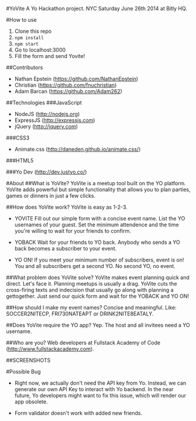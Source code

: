 #YoVite
A Yo Hackathon project.  NYC Saturday June 26th 2014 at Bitly HQ.

#How to use
1. Clone this repo
2. `npm install`
3. `npm start`
4. Go to localhost:3000
5. Fill the form and send Yovite!

##Contributors
* Nathan Epstein (https://github.com/NathanEpstein)
* Christian (https://github.com/fnuchristian)
* Adam Barcan (https://github.com/Adam262)

##Technologies
###JavaScript
* NodeJS (http://nodejs.org)
* ExpressJS (http://expressjs.com)
* jQuery (http://jquery.com)

###CSS3
* Animate.css (http://daneden.github.io/animate.css/)

###HTML5

###Yo Dev (http://dev.justyo.co/)

#About
##What is YoVite?
YoVite is a meetup tool built on the YO platform. YoVite adds powerful but simple functionality that allows you to plan parties, games or dinners in just a few clicks.

##How does YoVite work?
YoVite is easy as 1-2-3.
* YOVITE
Fill out our simple form with a concise event name. List the YO usernames of your guest. Set the minimum attendence and the time you're willing to wait for your friends to confirm.

* YOBACK
Wait for your friends to YO back. Anybody who sends a YO back becomes a subscriber to your event.

* YO ON!
If you meet your minimum number of subscribers, event is on! You and all subscribers get a second YO. No second YO, no event.

##What problem does YoVite solve?</h4>
YoVite makes event planning quick and direct. Let's face it. Planning meetups is usually a drag. YoVite cuts the cross-firing texts and indecision that usually go along with planning a gettogether. Just send our quick form and wait for the YOBACK and YO ON!

##How should I make my event names?
Concise and meaningful. Like: SOCCER2NITECP, FRI730NATEAPT or DRINK2NITE8EATALY.

##Does YoVite require the YO app?
Yep. The host and all invitees need a YO username.

##Who are you?
Web developers at Fullstack Academy of Code (http://www.fullstackacademy.com).

##SCREENSHOTS


#Possible Bug
* Right now, we actually don't need the API key from Yo.  Instead, we can generate our own API Key to interact with Yo backend.  In the near future, Yo developers might want to fix this issue, which will render our app obsolete.

* Form validator doesn't work with added new friends.
